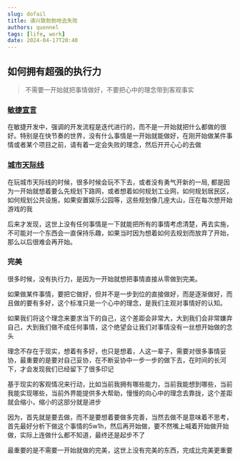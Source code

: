 ```yaml
---
slug: dofail
title: 请兴致勃勃地去失败
authors: quennel
tags: [life, work]
date: 2024-04-17T20:40
---
```


## 如何拥有超强的执行力
> 不需要一开始就把事情做好，不要把心中的理念带到客观事实

### [敏捷宣言](https://agilemanifesto.org/)
在敏捷开发中，强调的开发流程是迭代进行的，而不是一开始就把什么都做的很好。特别是在快节奏的世界，没有什么事情是一开始就能做好，在刚开始做某件事情或者某个项目之前，请有着一定会失败的理念，然后开开心心的去做

### [城市天际线](https://www.paradoxinteractive.com/games/cities-skylines/about)
在玩城市天际线的时候，很多时候会玩不下去，或者没有勇气开新的一局, 都是因为一开始就想着要么先规划下路网，或者想着如何规划工业网，如何规划居民区，如何规划公共设施，如果安置娱乐公园等，这些规划像几座大山，压在每次想开始游戏的我

后来才发现，这世上没有任何事情是一下就能把所有的事情考虑清楚，再去实施，不可能对一个东西会一直保持乐趣，如果当时因为想着如何去规划而放弃了开始，那么以后很难会再开始。

### 完美
很多时候，没有执行力，是因为一开始就想把事情直接从零做到完美。

如果做某件事情，要把它做好，但并不是一步到位的直接做好，而是逐渐做好，而且做的要有多好，这个标准只是一个心中的理念，是我们主观对事情好的认知。

如果我们将这个理念来要求当下的自己，这个差距会非常大，大到我们会非常嫌弃自己，大到我们做不成任何事情，这个绝望会让我们对事情没有一丝想开始做的念头  

理念不存在于现实，想着有多好，也只是想着，人这一辈子，需要对很多事情妥协，最重要的是要对自己妥协，在不断妥协中一步一步的做下去，在时间的长河下，才会发现我们已经留下了很多印记  

基于现实的客观情况来行动，比如当前我拥有哪些能力，当前我能想到哪些，当前我能实现哪些，当前外界能提供多大帮助，慢慢的向心中的理念去靠拢，这个差距就会缩小，缩小的这部分就是进步

因为，首先就是要去做，而不是要想着要做多完善，当然去做不是意味着不思考，首先最好分析下做这个事情的5w1h，然后再开始做，要不然嘴上喊着开始做开始做，实际上连做什么都不知道，最终还是起步不了

最重要的是不需要一开始就做的完美，这世上没有完美的东西，完成比完美更重要